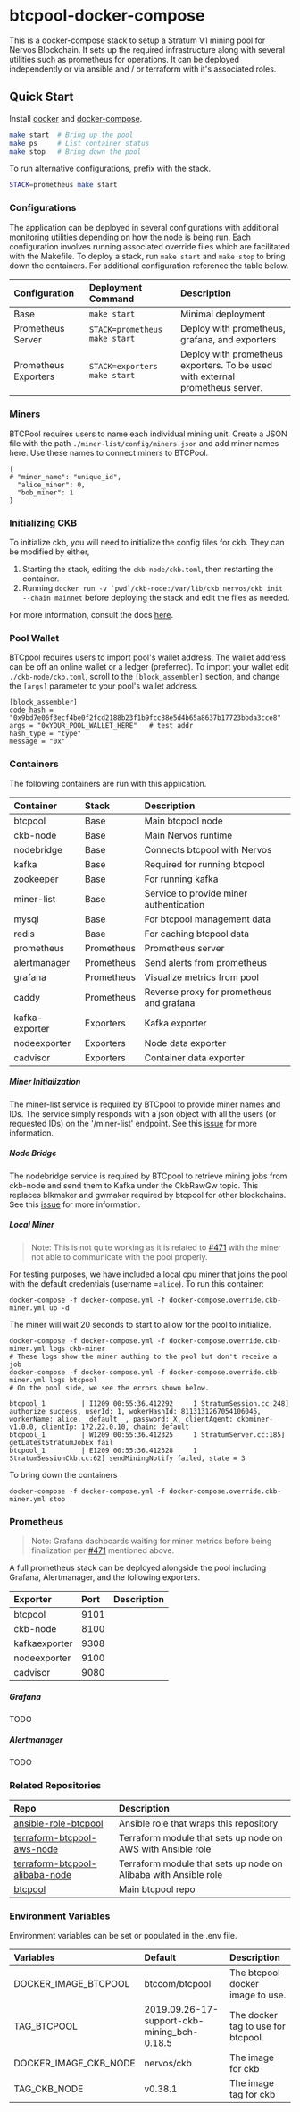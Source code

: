 # btcpool-docker-compose

This is a docker-compose stack to setup a Stratum V1 mining pool for Nervos Blockchain.  It sets up the required
infrastructure along with several utilities such as prometheus for operations. It can be deployed independently or via
ansible and / or terraform with it's associated roles. 

## Quick Start

Install [docker](https://docs.docker.com/get-docker/) and [docker-compose](https://docs.docker.com/compose/install/). 

```bash
make start  # Bring up the pool
make ps     # List container status
make stop   # Bring down the pool 
```

To run alternative configurations, prefix with the stack. 

```bash
STACK=prometheus make start 
```

### Configurations 

The application can be deployed in several configurations with additional monitoring utilities depending on how the
node is being run. Each configuration involves running associated override files which are facilitated with the
Makefile. To deploy a stack, run `make start` and `make stop` to bring down the containers. For additional
configuration reference the table below. 

| Configuration | Deployment Command | Description | 
| :---- | :-------------------------- | :---- | 
| Base | `make start` | Minimal deployment | 
| Prometheus Server | `STACK=prometheus make start` | Deploy with prometheus, grafana, and exporters | 
| Prometheus Exporters | `STACK=exporters make start` | Deploy with prometheus exporters. To be used with external prometheus server. | 

### Miners

BTCPool requires users to name each individual mining unit. Create a JSON file with the path `./miner-list/config/miners.json` and add miner names here. Use these names to connect miners to BTCPool.
```
{
# "miner_name": "unique_id",
  "alice_miner": 0,
  "bob_miner": 1
}
```

### Initializing CKB 

To initialize ckb, you will need to initialize the config files for ckb. They can be modified by either, 

1. Starting the stack, editing the `ckb-node/ckb.toml`, then restarting the container. 
1. Running ```docker run -v `pwd`/ckb-node:/var/lib/ckb nervos/ckb init --chain mainnet``` before deploying the stack
 and edit the files as needed. 

For more information, consult the docs [here](https://github.com/nervosnetwork/ckb/blob/develop/docs/configure.md). 

### Pool Wallet

BTCpool requires users to import pool's wallet address. The wallet address can be off an online wallet or a ledger
 (preferred).  To import your wallet edit `./ckb-node/ckb.toml`, scroll to the `[block_assembler]` section, and
  change the `[args]` parameter to your pool's wallet address.
```
[block_assembler]
code_hash = "0x9bd7e06f3ecf4be0f2fcd2188b23f1b9fcc88e5d4b65a8637b17723bbda3cce8"
args = "0xYOUR_POOL_WALLET_HERE"   # test addr
hash_type = "type"
message = "0x"
```

### Containers

The following containers are run with this application. 

| Container | Stack | Description | 
| :--- | :--- | :--- | 
| btcpool | Base | Main btcpool node | 
| ckb-node | Base | Main Nervos runtime | 
| nodebridge | Base | Connects btcpool with Nervos | 
| kafka | Base | Required for running btcpool | 
| zookeeper | Base | For running kafka | 
| miner-list | Base | Service to provide miner authentication |
| mysql | Base | For btcpool management data | 
| redis | Base | For caching btcpool data | 
| prometheus | Prometheus | Prometheus server | 
| alertmanager | Prometheus | Send alerts from prometheus | 
| grafana | Prometheus | Visualize metrics from pool | 
| caddy | Prometheus | Reverse proxy for prometheus and grafana | 
| kafka-exporter | Exporters | Kafka exporter | 
| nodeexporter | Exporters | Node data exporter | 
| cadvisor | Exporters | Container data exporter | 

##### Miner Initialization 

The miner-list service is required by BTCpool to provide miner names and IDs. The service simply responds with a json
object with all the users (or requested IDs) on the '/miner-list' endpoint. See this 
[issue](https://github.com/btccom/btcpool/issues/16#issuecomment-278245381) for more information.

##### Node Bridge

The nodebridge service is required by BTCpool to retrieve mining jobs from ckb-node and send them to Kafka under the
CkbRawGw topic. This replaces blkmaker and gwmaker required by btcpool for other blockchains. See this 
[issue](https://github.com/btccom/btcpool/issues/378) for more information.

##### Local Miner 

> Note: This is not quite working as it is related to [#471](https://github.com/btccom/btcpool/issues/471) with the
> miner not able to communicate with the pool properly. 

For testing purposes, we have included a local cpu miner that joins the pool with the default credentials (username
=`alice`).  To run this container:

```shell script
docker-compose -f docker-compose.yml -f docker-compose.override.ckb-miner.yml up -d
```

The miner will wait 20 seconds to start to allow for the pool to initialize. 

```shell script
docker-compose -f docker-compose.yml -f docker-compose.override.ckb-miner.yml logs ckb-miner 
# These logs show the miner authing to the pool but don't receive a job 
docker-compose -f docker-compose.yml -f docker-compose.override.ckb-miner.yml logs btcpool 
# On the pool side, we see the errors shown below.
```

```shell script
btcpool_1         | I1209 00:55:36.412292     1 StratumSession.cc:248] authorize success, userId: 1, wokerHashId: 8113131267054106046, workerName: alice.__default__, password: X, clientAgent: ckbminer-v1.0.0, clientIp: 172.22.0.10, chain: default
btcpool_1         | W1209 00:55:36.412325     1 StratumServer.cc:185] getLatestStratumJobEx fail
btcpool_1         | E1209 00:55:36.412328     1 StratumSessionCkb.cc:62] sendMiningNotify failed, state = 3
```

To bring down the containers 
```shell script
docker-compose -f docker-compose.yml -f docker-compose.override.ckb-miner.yml stop
```

### Prometheus 

> Note: Grafana dashboards waiting for miner metrics before being finalization per 
>[#471](https://github.com/btccom/btcpool/issues/471) mentioned above. 

A full prometheus stack can be deployed alongside the pool including Grafana, Alertmanager, and the following
 exporters. 

| Exporter | Port | Description | 
| :--- | :--- | :--- | 
| btcpool | 9101 | | 
| ckb-node | 8100 |  | 
| kafkaexporter | 9308 |  | 
| nodeexporter | 9100 |  | 
| cadvisor | 9080 |  | 

##### Grafana

TODO

##### Alertmanager 

TODO

### Related Repositories 

| Repo | Description | 
| :--- | :--- |
| [ansible-role-btcpool](https://github.com/insight-stratum/ansible-role-btcpool) | Ansible role that wraps this repository | 
| [terraform-btcpool-aws-node](https://github.com/insight-stratum/terraform-btcpool-aws-node) | Terraform module that sets up node on AWS with Ansible role |
| [terraform-btcpool-alibaba-node](https://github.com/insight-stratum/terraform-btcpool-alibaba-node) | Terraform module that sets up node on Alibaba with Ansible role |
| [btcpool](https://github.com/btccom/btcpool) | Main btcpool repo |


### Environment Variables

Environment variables can be set or populated in the .env file. 

| Variables | Default | Description |
| :--- | :--- | :--- | 
| DOCKER_IMAGE_BTCPOOL | btccom/btcpool | The btcpool docker image to use. |
| TAG_BTCPOOL | 2019.09.26-17-support-ckb-mining_bch-0.18.5 | The docker tag to use for btcpool. |
| DOCKER_IMAGE_CKB_NODE | nervos/ckb | The image for ckb | 
| TAG_CKB_NODE | v0.38.1 | The image tag for ckb | 

